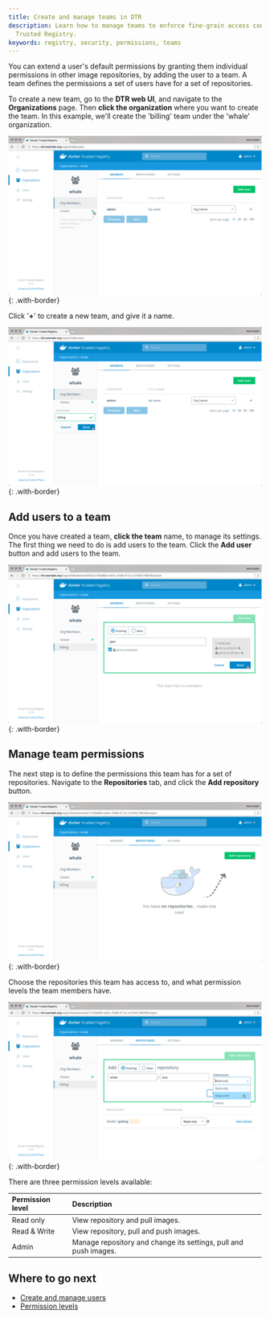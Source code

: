 ```yaml
---
title: Create and manage teams in DTR
description: Learn how to manage teams to enforce fine-grain access control in Docker
  Trusted Registry.
keywords: registry, security, permissions, teams
---
```


You can extend a user's default permissions by granting them individual
permissions in other image repositories, by adding the user to a team. A team
defines the permissions a set of users have for a set of repositories.

To create a new team, go to the **DTR web UI**, and navigate to the
**Organizations** page.
Then **click the organization** where you want to create the team. In this
example, we'll create the 'billing' team under the 'whale' organization.

![](../../images/create-and-manage-teams-1.png){: .with-border}

Click '**+**' to create a new team, and give it a name.

![](../../images/create-and-manage-teams-2.png){: .with-border}

## Add users to a team

Once you have created a team, **click the team** name, to manage its settings.
The first thing we need to do is add users to the team. Click the **Add user**
button and add users to the team.

![](../../images/create-and-manage-teams-3.png){: .with-border}

## Manage team permissions

The next step is to define the permissions this team has for a set of
repositories. Navigate to the **Repositories** tab, and click the
**Add repository** button.

![](../../images/create-and-manage-teams-4.png){: .with-border}

Choose the repositories this team has access to, and what permission levels the
team members have.

![](../../images/create-and-manage-teams-5.png){: .with-border}

There are three permission levels available:

| Permission level | Description                                                      |
|:-----------------|:-----------------------------------------------------------------|
| Read only        | View repository and pull images.                                 |
| Read & Write     | View repository, pull and push images.                           |
| Admin            | Manage repository and change its settings, pull and push images. |

## Where to go next

- [Create and manage users](create-and-manage-users.md)
- [Permission levels](permission-levels.md)
